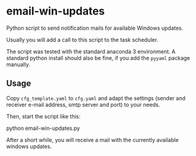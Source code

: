 # email-win-updates

Python script to send notification mails for available Windows
updates.

Usually you will add a call to this script to the task scheduler. 

The script was tested with the standard anaconda 3 environment. A
standard python install should also be fine, if you add the `pyyaml`
package manually.


## Usage

Copy `cfg_template.yaml` to `cfg.yaml` and adapt the settings (sender
and receiver e-mail address, smtp server and port) to your needs.

Then, start the script like this:

  python email-win-updates.py

After a short while, you will receive a mail with the currently
available windows updates. 